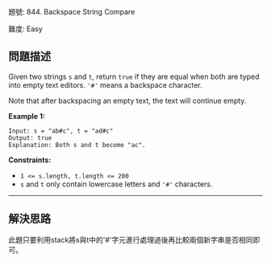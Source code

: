 題號: 844. Backspace String Compare

難度: Easy

## 問題描述

Given two strings `s` and `t`, return `true` if they are equal when both are typed into empty text editors. `'#'` means a backspace character.

Note that after backspacing an empty text, the text will continue empty.

**Example 1:**

```
Input: s = "ab#c", t = "ad#c"
Output: true
Explanation: Both s and t become "ac".
```

**Constraints:**

- `1 <= s.length, t.length <= 200`
- `s` and `t` only contain lowercase letters and `'#'` characters.



---
## 解決思路

此題只要利用stack將s與t中的'#'字元進行處理過後再比較兩個新字串是否相同即可。


